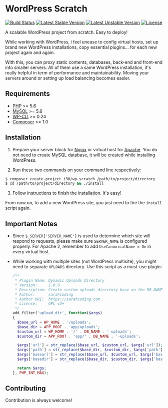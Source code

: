 # WordPress Scratch

[![Build Status](https://travis-ci.org/i30/wp-scratch.svg?branch=master)](https://travis-ci.org/i30/wp-scratch)
[![Latest Stable Version](https://poser.pugx.org/i30/wp-scratch/v/stable)](https://packagist.org/packages/i30/wp-scratch)
[![Latest Unstable Version](https://poser.pugx.org/i30/wp-scratch/v/unstable)](https://packagist.org/packages/i30/wp-scratch)
[![License](https://poser.pugx.org/i30/wp-scratch/license)](https://packagist.org/packages/i30/wp-scratch)

A scalable WordPress project from scratch. Easy to deploy!

While working with WordPress, i feel unease to config virtual hosts, set up brand new WordPress installations, copy essential plugins... for each new project again and again.

With this, you can proxy static contents, databases, back-end and front-end into smaller servers. All of them use a same WordPress installation, it's really helpful in term of performance and maintainability. Moving your servers around or setting up load balancing becomes easier.

## Requirements

- [PHP][1] >= 5.6
- [MySQL][2] >= 5.6
- [WP-CLI][3] >= 0.24
- [Composer][4] >= 1.0

## Installation

1. Prepare your server block for [Nginx][5] or virtual host for [Apache][6]. You do not need to create MySQL database, it will be created while installing WordPress.

2. Run these two commands on your command line respectively:

  ```bash
  $ composer create-project i30/wp-scratch /path/to/project/directory
  $ cd /path/to/project/directory && ./install
  ```

3. Follow instructions to finish the installation. It's easy!

From now on, to add a new WordPress site, you just need to fire the `install` script again.

## Important Notes

- Since `$_SERVER['SERVER_NAME']` is used to determine which site will respond to requests, please make sure `SERVER_NAME` is configured properly. For Apache 2, remember to add `UseCanonicalName = On` in every virtual host.

- While working with multiple sites (not WordPress multisite), you might need to separate `UPLOADS` directory. Use this script as a must-use plugin:

  ```php
  /**
   * Plugin Name: Dynamic Uploads Directory
   * Version:     1.0.0
   * Description: Create custom uploads directory base on the DB_NAME constant.
   * Author:      sarahcoding
   * Author URI:  https://sarahcoding.com
   * License:     GPL v3+
   */
  add_filter('upload_dir', function($args)
  {
    $base_url = WP_HOME . '/uploads';
    $base_dir = APP_ROOT . 'app/uploads';
    $custom_url = WP_HOME . '/' . DB_NAME . '-uploads';
    $custom_dir = APP_ROOT . 'app/' . DB_NAME . '-uploads';

    $args['url'] = str_replace($base_url, $custom_url, $args['url']);
    $args['path'] = str_replace($base_dir, $custom_dir, $args['path']);
    $args['baseurl'] = str_replace($base_url, $custom_url, $args['baseurl']);
    $args['basedir'] = str_replace($base_dir, $custom_dir, $args['basedir']);

    return $args;
  }, PHP_INT_MAX);
  ```

## Contributing

Contribution is always welcome!


[1]: http://php.net
[2]: http://dev.mysql.com/downloads/mysql/
[3]: http://wp-cli.org
[4]: https://getcomposer.org
[5]: https://www.nginx.com
[6]: https://www.apache.org
